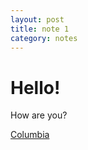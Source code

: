 ```yaml
---
layout: post
title: note 1
category: notes
---
```

# Hello!

How are you?

[Columbia](http://www.columbia.edu)